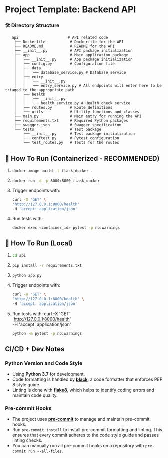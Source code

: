 # Project Template: Backend API

### 🛠️ Directory Structure

```
   api                      # API related code
    ├── Dockerfile           # Dockerfile for the API
    ├── README.md            # README for the API
    ├── __init__.py          # API package initialization
    ├── app                  # Main application package
    │   ├── __init__.py      # App package initialization
    │   ├── config.py        # Configuration file
    │   ├── data
    │   │   └── database_service.py # Database service
    │   ├── entry
    │   │   ├── __init__.py
    │   │   └── entry_service.py # All endpoints will enter here to be triaged to the appropriate path
    │   ├── health
    │   │   ├── __init__.py
    │   │   └── health_service.py # Health check service
    │   ├── routes.py        # Route definitions
    │   └── utils            # Utility functions and classes
    ├── main.py              # Main entry for running the API
    ├── requirements.txt     # Required Python packages
    ├── swagger.json         # Swagger specification
    └── tests                # Test package
        ├── __init__.py      # Test package initialization
        ├── conftest.py      # Pytest configuration
        └── test_routes.py   # Tests for the routes
```

## 🧭 How To Run (Containerized - RECOMMENDED)

1. ```sh
   docker image build -t flask_docker .
   ```

2. ```sh
   docker run -d -p 8000:8000 flask_docker
   ```

3. Trigger endpoints with:
   ```sh
   curl -X 'GET' \
   'http://127.0.0.1:8000/health'
   -H 'accept: application/json'
   ```

4. Run tests with:
   ```sh
   docker exec <container_id> pytest -p no:warnings
   ```

## 🧭 How To Run (Local)

1. ```sh
   cd api
   ```

2. ```sh
   pip install -r requirements.txt
   ```

3. ```sh
   python app.py
   ```

4. Trigger endpoints with:
   ```sh
   curl -X 'GET' \
   'http://127.0.0.1:8000/health' \
   -H 'accept: application/json'
   ```

5. Run tests with:   curl -X 'GET' \
   'http://127.0.0.1:8000/health' \
   -H 'accept: application/json'
   ```sh
   python -m pytest -p no:warnings
   ```

## CI/CD + Dev Notes

### Python Version and Code Style
- Using **Python 3.7** for development.
- Code formatting is handled by [**black**](https://black.readthedocs.io/en/stable/), a code formatter that enforces PEP 8 style guide.
- Linting is done with [**flake8**](https://flake8.pycqa.org/en/latest/), which helps to identify coding errors and maintain code quality.

### Pre-commit Hooks
- The project uses [**pre-commit**](https://pre-commit.com/) to manage and maintain pre-commit hooks.
- Run `pre-commit install` to install pre-commit formatting and linting. This ensures that every commit adheres to the code style guide and passes linting checks.
- You can manually run all pre-commit hooks on a repository with `pre-commit run --all-files`.

